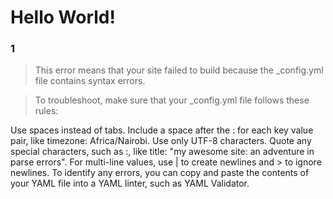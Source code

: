 # Hello World!
### 1

> This error means that your site failed to build because the _config.yml file contains syntax errors.

> To troubleshoot, make sure that your _config.yml file follows these rules:

Use spaces instead of tabs.
Include a space after the : for each key value pair, like timezone: Africa/Nairobi.
Use only UTF-8 characters.
Quote any special characters, such as :, like title: "my awesome site: an adventure in parse errors".
For multi-line values, use | to create newlines and > to ignore newlines.
To identify any errors, you can copy and paste the contents of your YAML file into a YAML linter, such as YAML Validator.
